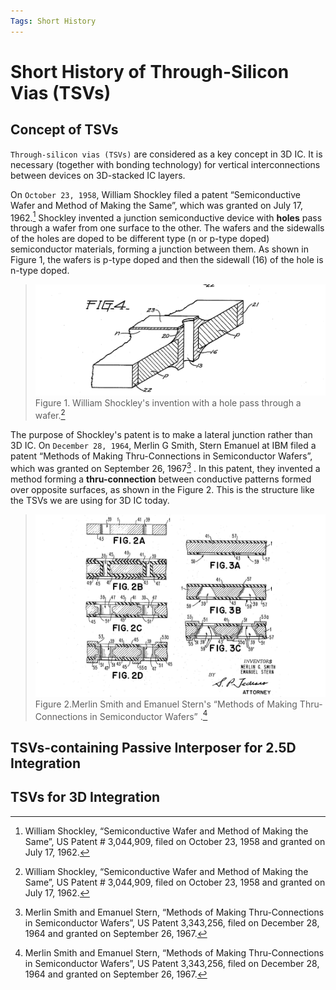 ```yaml
---
Tags: Short History
---
```


# Short History of Through-Silicon Vias \(TSVs\)

## Concept of TSVs

`Through-silicon vias (TSVs)` are considered as a key concept in 3D IC. It is necessary \(together with bonding technology\) for vertical interconnections between devices on 3D-stacked IC layers.

On `October 23, 1958`, William Shockley filed a patent “Semiconductive Wafer and Method of Making the Same”, which was granted on July 17, 1962.[^1] Shockley invented a junction semiconductive device with **holes** pass through a wafer from one surface to the other. The wafers and the sidewalls of the holes are doped to be different type \(n or p-type doped\) semiconductor materials, forming a junction between them. As shown in Figure 1, the wafers is p-type doped and then the sidewall \(16\) of the hole is n-type doped.

> ![](/img/US3044909-0.png)Figure 1. William Shockley's invention with a hole pass through a wafer.[^1]

The purpose of Shockley's patent is to make a lateral junction rather than 3D IC. On `December 28, 1964`, Merlin G Smith, Stern Emanuel at IBM filed a patent “Methods of Making Thru-Connections in Semiconductor Wafers”, which was granted on September 26, 1967[^2] . In this patent, they invented a method forming a **thru-connection** between conductive patterns formed over opposite surfaces, as shown in the Figure 2. This is the structure like the TSVs we are using for 3D IC today.

> ![](/img/US3343256-0.png)Figure 2.Merlin Smith and Emanuel Stern's “Methods of Making Thru-Connections in Semiconductor Wafers” .[^2]

## TSVs-containing Passive Interposer for 2.5D Integration

## TSVs for 3D Integration

[^1]: William Shockley, “Semiconductive Wafer and Method of Making the Same”, US Patent \# 3,044,909, filed on October 23, 1958 and granted on July 17, 1962.

[^2]: Merlin Smith and Emanuel Stern, “Methods of Making Thru-Connections in Semiconductor Wafers”, US Patent 3,343,256, filed on December 28, 1964 and granted on September 26, 1967.

